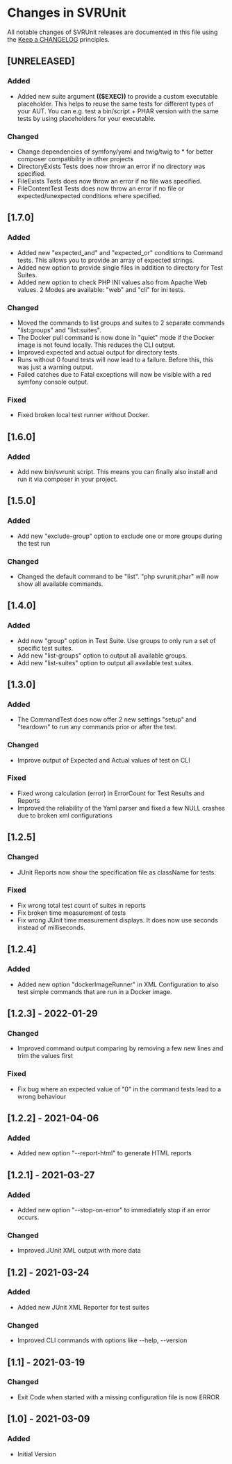# Changes in SVRUnit

All notable changes of SVRUnit releases are documented in this file
using the [Keep a CHANGELOG](https://keepachangelog.com/) principles.

## [UNRELEASED]

### Added

- Added new suite argument **(($EXEC))** to provide a custom executable placeholder. This helps to reuse the same tests for different types of your AUT. You can e.g. test a bin/script + PHAR version with the same tests by using placeholders for your executable.

### Changed

- Change dependencies of symfony/yaml and twig/twig to * for better composer compatibility in other projects
- DirectoryExists Tests does now throw an error if no directory was specified.
- FileExists Tests does now throw an error if no file was specified.
- FileContentTest Tests does now throw an error if no file or expected/unexpected conditions where specified.

## [1.7.0]

### Added

- Added new "expected_and" and "expected_or" conditions to Command tests. This allows you to provide an array of expected strings.
- Added new option to provide single files in addition to directory for Test Suites.
- Added new option to check PHP INI values also from Apache Web values. 2 Modes are available: "web" and "cli" for ini tests.

### Changed

- Moved the commands to list groups and suites to 2 separate commands "list:groups" and "list:suites".
- The Docker pull command is now done in "quiet" mode if the Docker image is not found locally. This reduces the CLI output.
- Improved expected and actual output for directory tests.
- Runs without 0 found tests will now lead to a failure. Before this, this was just a warning output.
- Failed catches due to Fatal exceptions will now be visible with a red symfony console output.

### Fixed

- Fixed broken local test runner without Docker.

## [1.6.0]

### Added

- Add new bin/svrunit script. This means you can finally also install and run it via composer in your project.

## [1.5.0]

### Added

- Add new "exclude-group" option to exclude one or more groups during the test run

### Changed

- Changed the default command to be "list". "php svrunit.phar" will now show all available commands.

## [1.4.0]

### Added

- Add new "group" option in Test Suite. Use groups to only run a set of specific test suites.
- Add new "list-groups" option to output all available groups.
- Add new "list-suites" option to output all available test suites.

## [1.3.0]

### Added

- The CommandTest does now offer 2 new settings "setup" and "teardown" to run any commands prior or after the test.

### Changed

- Improve output of Expected and Actual values of test on CLI

### Fixed

- Fixed wrong calculation (error) in ErrorCount for Test Results and Reports
- Improved the reliability of the Yaml parser and fixed a few NULL crashes due to broken xml configurations

## [1.2.5]

### Changed

- JUnit Reports now show the specification file as className for tests.

### Fixed

- Fix wrong total test count of suites in reports
- Fix broken time measurement of tests
- Fix wrong JUnit time measurement displays. It does now use seconds instead of milliseconds.

## [1.2.4]

### Added

- Added new option "dockerImageRunner" in XML Configuration to also test simple commands that are run in a Docker image.

## [1.2.3] - 2022-01-29

### Changed

- Improved command output comparing by removing a few new lines and trim the values first

### Fixed

- Fix bug where an expected value of "0" in the command tests lead to a wrong behaviour

## [1.2.2] - 2021-04-06

### Added

- Added new option "--report-html" to generate HTML reports

## [1.2.1] - 2021-03-27

### Added

- Added new option "--stop-on-error" to immediately stop if an error occurs.

### Changed

- Improved JUnit XML output with more data

## [1.2] - 2021-03-24

### Added

- Added new JUnit XML Reporter for test suites

### Changed

- Improved CLI commands with options like --help, --version

## [1.1] - 2021-03-19

### Changed

- Exit Code when started with a missing configuration file is now ERROR

## [1.0] - 2021-03-09

### Added

- Initial Version

